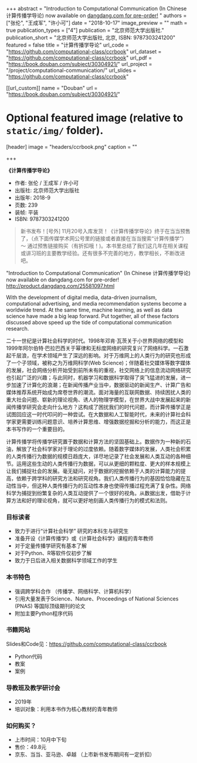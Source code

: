 +++
abstract = "Introduction to Computational Communication (In Chinese 计算传播学导论) now available on [dangdang.com for pre-order!](http://product.dangdang.com/25581097.html) "
authors = ["张伦", "王成军",  "许小可"]
date = "2018-10-17"
image_preview = ""
math = true
publication_types = ["4"]
publication = "北京师范大学出版社."
publication_short = "北京师范大学出版社, 北京, ISBN: 9787303241200"
featured = false
title = "计算传播学导论"
url_code = "https://github.com/computational-class/ccrbook"
url_dataset = "https://github.com/computational-class/ccrbook"
url_pdf = "https://book.douban.com/subject/30304921/"
url_project = "/project/computational-communication/"
url_slides = "https://github.com/computational-class/ccrbook"

[[url_custom]]
name = "Douban"
url = "https://book.douban.com/subject/30304921/"

# Optional featured image (relative to `static/img/` folder).
[header]
image = "headers/ccrbook.png"
caption = ""

+++

**《计算传播学导论》**

- 作者: 张伦 / 王成军 / 许小可
- 出版社: 北京师范大学出版社
- 出版年: 2018-9
- 页数: 239
- 装帧: 平装
- ISBN: 9787303241200

> 新书发布！[号外] 11月20号入库发货！《计算传播学导论》终于在当当预售了，（点下面传媒学术网公号里的链接或者直接在当当搜索“计算传播学”）～ 通过预售链接购买（有折扣哦！)。本书里总结了我们这几年在相关课程或讲习班的主要教学经验。还有很多不完善的地方，教学相长，不断改进吧。


"Introduction to Computational Communication" (In Chinese 计算传播学导论) now available on dangdang.com  for pre-order! http://product.dangdang.com/25581097.html

With the development of digital media, data-driven journalism, computational advertising, and media recommendation systems become a worldwide trend. At the same time, machine learning, as well as data science have made a big leap forward. Put together, all of these factors discussed above speed up the tide of computational communication research.

二十一世纪是计算社会科学的时代。1998年邓肯·瓦茨关于小世界网络的模型和1999年阿尔伯特·巴拉巴西关于幂律和无标度网络的研究复兴了网络科学。一石激起千层浪，在学术领域产生了深远的影响。对于万维网上的人类行为的研究也形成了一个子领域，被称之为万维网科学(Web Science)；伴随着社交媒体等数字媒体的发展，社会网络分析开始受到前所未有的重视，社交网络上的信息流动网络研究也引起广泛的兴趣；与此同时，机器学习和数据科学取得了突飞猛进的发展，进一步加速了计算化的浪潮；在新闻传播产业当中，数据驱动的新闻生产、计算广告和媒体推荐系统开始成为席卷世界的潮流。面对海量的互联网数据、持续困扰人类的重大社会问题、崭新的理论视角、诱人的物理学模型，在世界大战中发展起来的新闻传播学研究会走向什么地方？这构成了困扰我们的时代问题，而计算传播学正是试图回应这一时代叩问的一种尝试。在大数据和人工智能时代，未来的计算社会科学家更需要训练问题意识、培养计算思维、增强数据挖掘和分析的能力，而这正是本书写作的一个重要目的。

计算传播学将传播学研究置于数据和计算方法的坚固基础上。数据作为一种新的石油，解放了社会科学家对于理论的过度依赖。随着数字媒体的发展，人类社会积累的人类传播行为数据的规模日趋庞大，详尽地记录了社会发展和人类互动的各种细节。运用这些生动的人类传播行为数据，可以从更细的颗粒度、更大的样本规模上让我们捕捉社会的发展。毫无疑问，对于数据的挖掘依赖于人类的计算能力的提高，依赖于跨学科的研究方法和研究视角。我们人类传播行为的基因恰恰隐藏在互动性当中，但这种人类传播行为的互动性本身也使得传播过程充满了复杂性。网络科学为捕捉到纷繁复杂的人类互动提供了一个很好的视角。从数据出发，借助于计算方法和好的理论视角，就可以更好地刻画人类传播行为的模式和法则。

### 目标读者
- 致力于进行“计算社会科学” 研究的本科生与研究生
- 准备开设《计算传播学》或《计算社会科学》课程的青年教师
- 对于定量传播学研究有基本了解
- 对于Python、R等软件仅初步了解
- 致力于日后进入相关数据科学领域工作的学生

### 本书特色
- 强调跨学科合作 （传播学、网络科学、计算机科学）
- 引用大量发表于Science、Nature、Proceedings of National Sciences (PNAS) 等国际顶级期刊的论文
- 附加主要Python程序代码

### 书籍网站

Slides和Code见：https://github.com/computational-class/ccrbook

- Python代码  
- 教案
- 案例

### 导教班及教学研讨会

- 2019年
- 培训对象：利用本书作为核心教材的青年教师

### 如何购买？
- 上市时间：10月中下旬
- 售价：49.8元
- 京东、当当、亚马逊、卓越  （上市新书发布期间有一定折扣）

